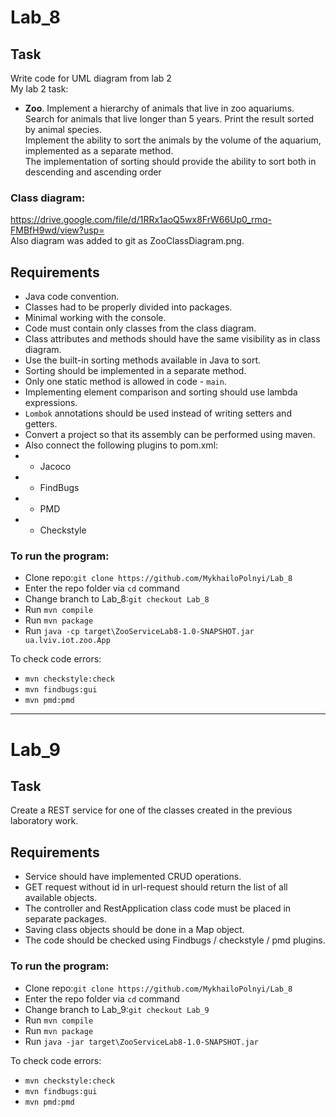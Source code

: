 # Lab_8

## Task

Write code for UML diagram from lab 2<br>
My lab 2 task:<br>

- **Zoo**. Implement a hierarchy of animals that live in zoo aquariums. <br>
  Search for animals that live longer than 5 years. Print the result sorted by animal species.<br>
  Implement the ability to sort the animals by the volume of the aquarium, implemented as a separate method.<br>
  The implementation of sorting should provide the ability to sort both in descending and ascending order

### Class diagram:

https://drive.google.com/file/d/1RRx1aoQ5wx8FrW66Up0_rmq-FMBfH9wd/view?usp= <br>
Also diagram was added to git as ZooClassDiagram.png.

## Requirements

- Java code convention.
- Classes had to be properly divided into packages.
- Minimal working with the console.
- Code must contain only classes from the class diagram.
- Class attributes and methods should have the same visibility as in class diagram.
- Use the built-in sorting methods available in Java to sort.
- Sorting should be implemented in a separate method.
- Only one static method is allowed in code - `main`.
- Implementing element comparison and sorting should use lambda expressions.
- `Lombok` annotations should be used instead of writing setters and getters.
- Convert a project so that its assembly can be performed using maven.
- Also connect the following plugins to pom.xml:
- - Jacoco 
- - FindBugs
- - PMD
- - Checkstyle

### To run the program:

- Clone repo:`git clone https://github.com/MykhailoPolnyi/Lab_8`
- Enter the repo folder via `cd` command
- Change branch to Lab_8:`git checkout Lab_8`
- Run `mvn compile`
- Run `mvn package`  
- Run `java -cp target\ZooServiceLab8-1.0-SNAPSHOT.jar ua.lviv.iot.zoo.App`

To check code errors:
- `mvn checkstyle:check`
- `mvn findbugs:gui`
- `mvn pmd:pmd`
    
---
# Lab_9

## Task

Create a REST service for one of the classes created in the previous laboratory work.<br>

## Requirements

- Service should have implemented CRUD operations.
- GET request without id in url-request should return the list of all available objects.
- The controller and RestApplication class code must be placed in separate packages.
- Saving class objects should be done in a Map object.
- The code should be checked using Findbugs / checkstyle / pmd plugins.

### To run the program:

- Clone repo:`git clone https://github.com/MykhailoPolnyi/Lab_8`
- Enter the repo folder via `cd` command
- Change branch to Lab_9:`git checkout Lab_9`
- Run `mvn compile`
- Run `mvn package`
- Run `java -jar target\ZooServiceLab8-1.0-SNAPSHOT.jar`

To check code errors:
- `mvn checkstyle:check`
- `mvn findbugs:gui`
- `mvn pmd:pmd`


